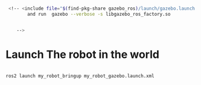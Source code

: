 ```bash

 <!-- <include file="$(find-pkg-share gazebo_ros)/launch/gazebo.launch.py" /> instead thsi open a new terminal
        and run  gazebo --verbose -s libgazebo_ros_factory.so


    -->
```
# Launch The robot in the world 
```bash

ros2 launch my_robot_bringup my_robot_gazebo.launch.xml 


```